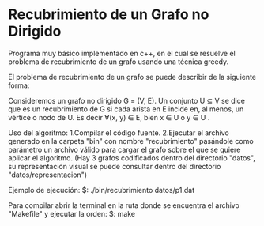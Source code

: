 # Recubrimiento de un Grafo no Dirigido
Programa muy básico implementado en c++, en el cual se resuelve el problema de recubrimiento de un grafo usando una técnica greedy.

El problema de recubrimiento de un grafo se puede describir de la siguiente forma:

Consideremos un grafo no dirigido G = (V, E). Un conjunto U ⊆ V se dice que
es un recubrimiento de G si cada arista en E incide en, al menos, un vértice o nodo de
U. Es decir ∀(x, y) ∈ E, bien x ∈ U o y ∈ U .

Uso del algoritmo:
1.Compilar el código fuente.
2.Ejecutar el archivo generado en la carpeta "bin" con nombre "recubrimiento" pasándole como parámetro un archivo 
válido para cargar el grafo sobre el que se quiere aplicar el algoritmo.
(Hay 3 grafos codificados dentro del directorio "datos", su representación visual se puede consultar dentro del directorio
"datos/representacion")

Ejemplo de ejecución: 
<raiz>$: ./bin/recubrimiento datos/p1.dat

Para compilar abrir la terminal en la ruta donde se encuentra el archivo "Makefile" y ejecutar la orden:
$: make

